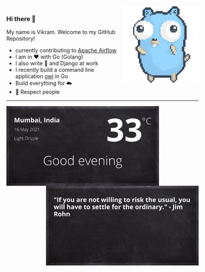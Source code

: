 <img align='right' src='https://github.com/vikramcse/vikramcse/blob/master/assets/gopher-dance-long-3x.gif' width='200"'>

### Hi there 👋

My name is Vikram. Welcome to my GitHub Repository!

- currently contributing to [Apache Airflow](https://github.com/apache/airflow/commits?author=vikramcse)
- I am in ❤️ with Go (Golang)
- I also write 🐍 and Django at work
- I recently build a command line application [owl](https://github.com/vikramcse/owl) in Go
- Build everything for ☁️
- 👯 Respect people

---
<img align='left' src='https://github.com/vikramcse/vikramcse/blob/master/assets/day.png' width='400"'>
<img align='right' src='https://github.com/vikramcse/vikramcse/blob/master/assets/quote.png' width='400"'>
